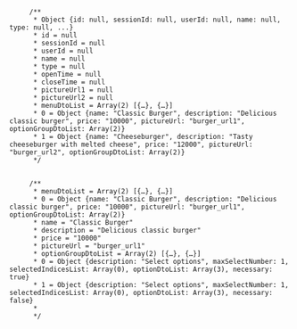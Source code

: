          /**
          * Object {id: null, sessionId: null, userId: null, name: null, type: null, ...}
          * id = null
          * sessionId = null
          * userId = null
          * name = null
          * type = null
          * openTime = null
          * closeTime = null
          * pictureUrl1 = null
          * pictureUrl2 = null
          * menuDtoList = Array(2) [{…}, {…}]
          * 0 = Object {name: "Classic Burger", description: "Delicious classic burger", price: "10000", pictureUrl: "burger_url1", optionGroupDtoList: Array(2)}
          * 1 = Object {name: "Cheeseburger", description: "Tasty cheeseburger with melted cheese", price: "12000", pictureUrl: "burger_url2", optionGroupDtoList: Array(2)}
          */


         /**
          * menuDtoList = Array(2) [{…}, {…}]
          * 0 = Object {name: "Classic Burger", description: "Delicious classic burger", price: "10000", pictureUrl: "burger_url1", optionGroupDtoList: Array(2)}
          * name = "Classic Burger"
          * description = "Delicious classic burger"
          * price = "10000"
          * pictureUrl = "burger_url1"
          * optionGroupDtoList = Array(2) [{…}, {…}]
          * 0 = Object {description: "Select options", maxSelectNumber: 1, selectedIndicesList: Array(0), optionDtoList: Array(3), necessary: true}
          * 1 = Object {description: "Select options", maxSelectNumber: 1, selectedIndicesList: Array(0), optionDtoList: Array(3), necessary: false}
          *
          */